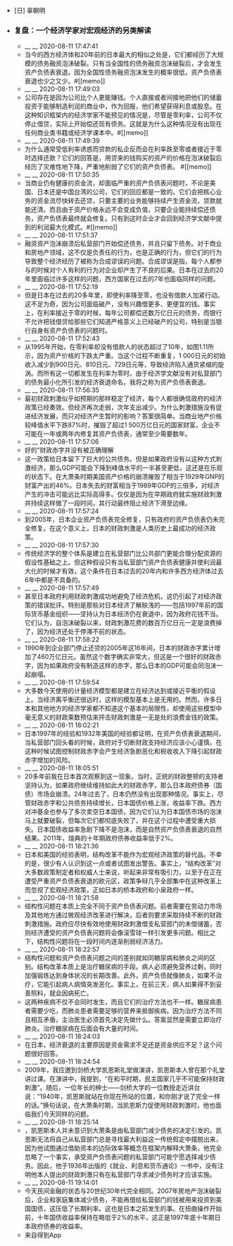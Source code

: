 - [日] 辜朝明
- ### 复盘：一个经济学家对宏观经济的另类解读
    - __ __ 2020-08-11 17:47:41
    - 当今的西方经济体和20年前的日本最大的相似之处是，它们都经历了大规模的债务融资泡沫破裂。只有当全国性的债务融资泡沫破裂后，才会发生资产负债表衰退。因为全国性债务融资泡沫发生的概率很低，资产负债表衰退也少之又少。#[[memo]]
    - __ __ 2020-08-11 17:49:03
    - 公司存在是因为公司比个人更能赚钱。个人直接或者间接地把他们的储蓄投资于能够制造利润的商业中，作为回报，他们希望获得利息或股息。在这种知识框架内的经济学家不能预见的情况是，尽管是零利率，公司不仅停止借贷，实际上开始偿还现有债务。这就是为什么这种情况没有出现在任何商业类书籍或经济学课本中。#[[memo]]
    - __ __ 2020-08-11 17:49:39
    - 为什么通常受低利率诱惑而贷款的私企反而会在利率跌至零或者接近于零时选择还款？它们的回答是，用贷来的钱购买的资产的价格在泡沫破裂后经历了灾难性地下降，严重地削弱了它们的资产负债表。
#[[memo]]
    - __ __ 2020-08-11 17:50:35
    - 当商业仍有健康的资金流，却面临严重的资产负债表问题时，不论是美国、日本还是中国台湾的公司，它们的回应都是一致的。它们会把核心业务的资金流尽快转去还贷，只要主要的业务能够持续产生资金流，贷款就能还清。而且由于资产价格永远不会变成负值，只要企业能持续偿还债务，资产负债表最终就会修复。只有到这时企业才会回到经济学文献中提到的利润最大化模式。#[[memo]]
    - __ __ 2020-08-11 17:51:37
    - 融资资产泡沫崩溃后私营部门开始偿还债务，并且只留下债务。对于商业和房地产领域，这不仅是负责任的行为，也是正确的行为，但它们的行为导致整个经济经历了被称为合成谬误的问题。合成谬误是指，每个人都参与的时候对个人有利的行为对企业却产生了不良的后果。日本在过去的20年里面临过许多这样的问题，西方国家在过去的7年也面临同样的问题。
    - __ __ 2020-08-11 17:52:19
    - 但是日本在过去的20多年里，即使利率降至零，也没有借款人加紧行动。这不足为奇，因为公司面临破产，没有兴趣借更多、更便宜的钱。事实上，在利率接近于零的时候，每年公司都偿还数万亿日元的债务，而银行不允许把钱借贷给那些它们知道严格意义上已经破产的公司，特别是当银行自身有资产负债表的问题时。
    - __ __ 2020-08-11 17:52:43
    - 从1995年开始，在零利率却没有借款人的状态超过了10年，如图1.11所示，因为资产价格的下跌太严重。当这个过程不断重复，1 000日元的初始收入减少到900日元、810日元、729日元等，导致经济陷入通货紧缩的旋涡。而所有这一切都发生在利率为零时。由于经济学文献没有对私营部门的债务最小化所引发的经济衰退命名，我将之称为资产负债表衰退。
    - __ __ 2020-08-11 17:56:35
    - 最初财政刺激似乎如预期的那样稳定了经济，每个人都很确信政府的经济政策已经奏效。但经济再次走弱，次年支出减少。为什么刺激措施没有促进经济发展，而只对经济产生暂时的影响？答案很简单。当商业地产价格较峰值水平下跌87%时，摧毁了超过1 500万亿日元的国家财富，企业不可能在一年或两年内修复其资产负债表，通常至少需要数年。
    - __ __ 2020-08-11 17:57:06
    - 好的”财政赤字并没有被正确理解
    - 这一政策给日本留下了巨大的公共债务。但是如果政府没有以这种方式刺激经济，那么GDP可能会下降到峰值水平的一半甚至更低，这还是在乐观的状态下。在大萧条时期美国资产价格的崩溃摧毁了相当于1929年GNP的财富产出的46%。日本失去的财富相当于1989年GDP的三倍多，对经济产生的冲击可能远比实际高得多。仅仅是因为在早期政府就实施财政刺激并持续这样做了一段时间，其行动最终阻止经济下滑至边缘。
    - __ __ 2020-08-11 17:57:24
    - 到2005年，日本企业资产负债表完全修复，只有政府的资产负债表仍未完全修复。在这个意义上，日本的财政刺激是人类历史上最成功的经济政策。
    - __ __ 2020-08-11 17:57:30
    - 传统经济学的整个体系是建立在私营部门比公共部门更能合理分配资源的假设性基础之上。但这种假设只有当私营部门资产负债表健康并使利润最大化的时候才有效，这个条件在日本过去的20年内和许多西方经济体过去6年中都是不具备的。
    - __ __ 2020-08-11 17:57:49
    - 甚至日本政府利用财政刺激成功地避免了经济危机，这仍引起了对经济政策的错误批评。特别是那些对日本经济了解肤浅的——包括1997年前的国际货币基金组织——坚持认为日本经济仍在衰退中，因为政府花钱不当。它们认为，自泡沫破裂以来，财政刺激花费的数百万亿日元一定是浪费掉了，因为经济还处于停滞不前的状态。
    - __ __ 2020-08-11 17:58:22
    - 1990年到企业部门停止还贷的2005年这16年间，日本的财政赤字累计增加了460万亿日元。虽然这个数字确实非常大，但这是一个很好的财政赤字，因为如果政府没有制造这样的赤字，那么日本的GDP可能会同泡沫一起崩塌。
    - __ __ 2020-08-11 17:59:54
    - 大多数今天使用的计量经济模型都是建立在经济达到或接近平衡的假设上。当经济离平衡还很远时，这样的模型基本上是无用的。然而，许多日本和其他地方的经济学家都不知道这个基本的局限性，却使用这些模型中毫无意义的财政乘数预估来抨击财政刺激是一无是处的浪费金钱的政策。
    - __ __ 2020-08-11 18:02:21
    - 日本1997年的经验和1932年美国的经验都证明，在资产负债表衰退期间，当私营部门回头看的时候，政府对于切断财政支持经济应该小心谨慎。在这种时候试图控制财政赤字会产生经济急剧恶化和税收收入下降引起财政赤字增加的风险。
    - __ __ 2020-08-11 18:05:51
    - 20多年前我在日本首次观察到这一现象。当时，正统的财政整顿的支持者坚持认为，如果政府继续维持如此大的财政赤字，那么日本政府债券（国债）市场会崩溃。24年过去了，日本仍然没有出现那种情况。事实上，尽管财政赤字和公共债务持续增长，日本国债价格上涨，收益率下跌。西方对冲基金也参与了多次卖空日本国债，因为它们认为日本国债市场的泡沫马上就要破裂，但每次它们都彻底失败了，并在这个过程中遭受重大损失。日本国债收益率急剧下降不是泡沫，而是自然资产负债表衰退的自然结果。2011年，瑞典的十年期政府债券收益率低于2%。
    - __ __ 2020-08-11 18:21:36
    - 日本和美国的经验表明，结构改革不能作为宏观经济政策的替代品。不幸的是，很少有人认识到这一点或者试图发出警告。事实上，“结构改革”对大多数政策制定者和权威人士来说，听起来非常有吸引力，以至于在正在遭受严重资产负债表衰退的欧元区，政策争辩几乎全部集中在这种改革上而忽视了宏观经济政策，正如日本的桥本政府和小泉政府一样。
    - __ __ 2020-08-11 18:21:58
    - 结构性问题在本质上完全不同于资产负债表问题。前者需要在劳动力市场及其他地方通过微观经济改革进行解决，后者则要求采取持续不断的财政刺激措施。政府应尽快有效地使用财政刺激借支私营部门的未借储蓄，否则经济遭受的资产负债表问题将会像滚雪球一样引发更多问题。相比之下，结构性问题将在一段时间内逐渐削弱经济活力。
    - __ __ 2020-08-11 18:22:57
    - 结构性问题和资产负债表问题之间的差别就如同糖尿病和肺炎之间的区别。结构改革本质上是治疗糖尿病的手段。病人必须避免营养过剩，同时加强锻炼达到身体状况的长期改善。此外，资产负债就像肺炎，如果不治疗，它能引起病人病情突发恶化。事实上，在前三天，病人如果得不到妥善照料，就会因病死亡。
    - 这两种疾病不仅不会同时发生，而且它们的治疗方法也不一样。糖尿病患者需要少吃，而肺炎患者需要足够的营养来抵御疾病。因为治疗方法不同且相互矛盾，主治医生必须首先决定先做什么。答案显然是需要立即治疗肺炎。治疗糖尿病在后面会有大量的时间。
    - __ __ 2020-08-11 18:24:03
    - 在日本，经济衰退的主要原因是资金需求不足还是资金供应不足？这个问题很好回答。
    - __ __ 2020-08-11 18:24:54
    - 2009年，我应邀到剑桥大学凯恩斯礼堂做演讲，凯恩斯本人曾在那个礼堂讲过课。在演讲中，我提到，“在和平时期，民主国家几乎不可能保持财政刺激”。随后，一位年长的绅士——剑桥大学的一位教授走近讲台说：“1940年，凯恩斯就站在你现在所站的位置，和你刚才说了完全一样的话。”换句话说，在大萧条时期，当凯恩斯力促使用财政刺激时，他也面临我们今天同样的问题。
    - __ __ 2020-08-11 18:25:14
    - ，凯恩斯本人并未意识到大萧条是由私营部门减少债务的决定引发的。凯恩斯无法将自己从私营部门总是寻找最大利益这一传统假定中摆脱出来，因为他试图通过借助资本的边际效率等概念在框架内解释大萧条，他完全忽略了一个事实，承受资产负债表问题的私营部门可能宁愿选择减少债务。因此，他于1936年出版的《就业、利息和货币通论》一书中，没有注明他本人提出的财政刺激只有在私营部门寻求减少债务时才应该实施。
    - __ __ 2020-08-11 19:14:01
    - 今天民间金融的状态与20世纪30年代完全相同。2007年房地产泡沫破裂后，企业和家庭集体减少债务，不能再借给私营部门的钱被用来投资到美国国债，这压低了长期利率。这也是日本之前发生的事。在扭曲操作开始前，十年国债收益率保持在略低于2%的水平，这正是1997年底十年期日本政府债券的收益率。
    - 来自得到App
